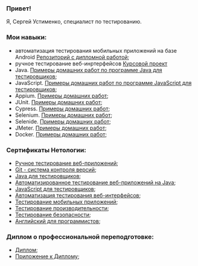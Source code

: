 ### Привет!

Я, Сергей Устименко, специалист по тестированию.

### Мои навыки:
- автоматизация тестирования мобильных приложений на базе Android [Репозиторий с дипломной работой](github.com/QA-USV/My_Final_Project);
- ручное тестирование веб-инртерфейсов [Курсовой проект](https://docs.google.com/spreadsheets/d/1JvUtguptEz2accU-ZcRIsfWwSgjiXgVE2L-YSxzRQ8E/edit?usp=sharing)
- Java. [Примеры домашних работ по программе Java для тестировщиков](); 
- JavaScript. [Примеры домашних работ по программе JavaScript для тестировщиков](); 
- Appium. [Примеры домашних работ]();
- JUnit. [Примеры домашних работ]();
- Cypress. [Примеры домашних работ]();
- Selenium. [Примеры домашних работ]();
- Selenide. [Примеры домашних работ]();
- JMeter. [Примеры домашних работ]();
- Docker. [Примеры домашних работ]();

### Сертификаты Нетологии:

- [Ручное тестирование веб-приложений](Diploma_and_Certificates/Certificate_Manual_Testing.jpg);
- [Git - система контроля версий](Diploma_and_Certificates/Certificate_Git.jpg);
- [Java для тестировщиков](Diploma_and_Certificates/Certificate_Java_for_QA.jpg);
- [Автоматизированное тестирование веб-приложений на Java](Diploma_and_Certificates/Certificate_WebApp_AutoTesting_on_Java.jpg);
- [JavaScript для тестировщиков](Diploma_and_Certificates/Certificate_JavaScript_for_QA.jpg);
- [Автоматизация тестирования веб-интерфейсов](Diploma_and_Certificates/Certificate_WebInterface_AutoTesting.jpg);
- [Тестирование мобильных приложений](Diploma_and_Certificates/Certificate_MobApp_Testing.jpg);
- [Тестирование производительности](Diploma_and_Certificates/Certificate_Performance_Testing.jpg);
- [Тестирование безопасности](Diploma_and_Certificates/Certificate_Security_Testing.jpg);
- [Английский для программистов](Diploma_and_Certificates/Certificate_English_for_Developers.jpg);

### Диплом о профессиональной переподготовке: 
- [Диплом](Diploma_and_Certificates/Professional_Retraining_Diploma.jpg);
- [Приложение к Диплому](Diploma_and_Certificates/Professional_Retraining_Diploma_Supplement.jpg);
